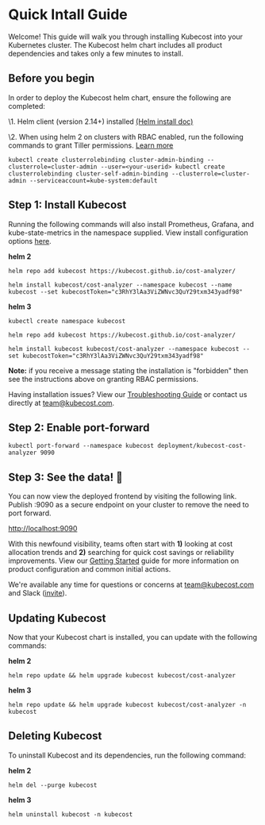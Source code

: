 Quick Intall Guide
==================

Welcome! This guide will walk you through installing Kubecost into your Kubernetes cluster. The Kubecost helm chart includes all product dependencies and takes only a few minutes to install.

## **Before you begin**

In order to deploy the Kubecost helm chart, ensure the following are completed:

\1. Helm client (version 2.14+) installed [(Helm install doc)](https://helm.sh/docs/intro/install/)

\2. When using helm 2 on clusters with RBAC enabled, run the following commands to grant Tiller permissions. [Learn more](https://v2.helm.sh/docs/rbac/)

```
kubectl create clusterrolebinding cluster-admin-binding --clusterrole=cluster-admin --user=<your-userid> kubectl create clusterrolebinding cluster-self-admin-binding --clusterrole=cluster-admin --serviceaccount=kube-system:default
```

## **Step 1: Install Kubecost**

Running the following commands will also install Prometheus, Grafana, and kube-state-metrics in the namespace supplied. View install configuration options [here](https://github.com/kubecost/cost-analyzer-helm-chart/blob/master/README.md#config-options).

**helm 2**

```
helm repo add kubecost https://kubecost.github.io/cost-analyzer/

helm install kubecost/cost-analyzer --namespace kubecost --name kubecost --set kubecostToken="c3RhY3lAa3ViZWNvc3QuY29txm343yadf98"
```

**helm 3**

```
kubectl create namespace kubecost

helm repo add kubecost https://kubecost.github.io/cost-analyzer/

helm install kubecost kubecost/cost-analyzer --namespace kubecost --set kubecostToken="c3RhY3lAa3ViZWNvc3QuY29txm343yadf98"
```

**Note:** if you receive a message stating the installation is "forbidden" then see the instructions above on granting RBAC permissions.

Having installation issues? View our [Troubleshooting Guide](http://docs.kubecost.com/troubleshoot-install) or contact us directly at team@kubecost.com.

## **Step 2: Enable port-forward**

```
kubectl port-forward --namespace kubecost deployment/kubecost-cost-analyzer 9090 
```

## **Step 3: See the data! 🎉**

You can now view the deployed frontend by visiting the following link. Publish :9090 as a secure endpoint on your cluster to remove the need to port forward.

[http://localhost:9090](http://localhost:9090/)

 

With this newfound visibility, teams often start with **1)** looking at cost allocation trends and **2)** searching for quick cost savings or reliability improvements. View our [Getting Started](http://docs.kubecost.com/#getting-started) guide for more information on product configuration and common initial actions.

We're available any time for questions or concerns at team@kubecost.com and Slack ([invite](https://join.slack.com/t/kubecost/shared_invite/enQtNTA2MjQ1NDUyODE5LWFjYzIzNWE4MDkzMmUyZGU4NjkwMzMyMjIyM2E0NGNmYjExZjBiNjk1YzY5ZDI0ZTNhZDg4NjlkMGRkYzFlZTU)).

 

## **Updating Kubecost**

Now that your Kubecost chart is installed, you can update with the following commands:

**helm 2**

```
helm repo update && helm upgrade kubecost kubecost/cost-analyzer 
```

**helm 3**

```
helm repo update && helm upgrade kubecost kubecost/cost-analyzer -n kubecost
```

## **Deleting Kubecost**

To uninstall Kubecost and its dependencies, run the following command:

**helm 2**

```
helm del --purge kubecost 
```

**helm 3**

```
helm uninstall kubecost -n kubecost 
```